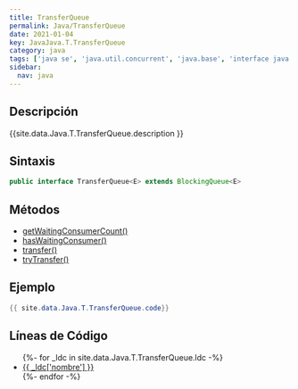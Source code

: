 ```yaml
---
title: TransferQueue
permalink: Java/TransferQueue
date: 2021-01-04
key: JavaJava.T.TransferQueue
category: java
tags: ['java se', 'java.util.concurrent', 'java.base', 'interface java', 'Java 1.7']
sidebar: 
  nav: java
---
```


## Descripción
{{site.data.Java.T.TransferQueue.description }}

## Sintaxis
~~~java
public interface TransferQueue<E> extends BlockingQueue<E>
~~~

## Métodos
* [getWaitingConsumerCount()](/Java/TransferQueue/getWaitingConsumerCount)
* [hasWaitingConsumer()](/Java/TransferQueue/hasWaitingConsumer)
* [transfer()](/Java/TransferQueue/transfer)
* [tryTransfer()](/Java/TransferQueue/tryTransfer)

## Ejemplo
~~~java
{{ site.data.Java.T.TransferQueue.code}}
~~~

## Líneas de Código
<ul>
{%- for _ldc in site.data.Java.T.TransferQueue.ldc -%}
   <li>
       <a href="{{_ldc['url'] }}">{{ _ldc['nombre'] }}</a>
   </li>
{%- endfor -%}
</ul>
